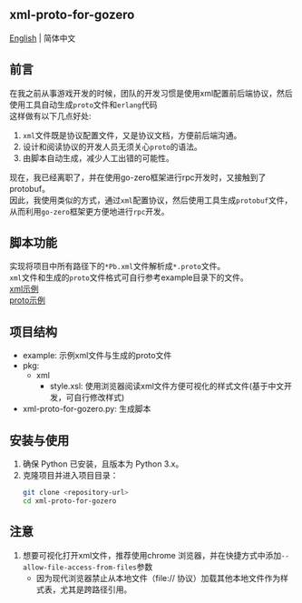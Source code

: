 
## xml-proto-for-gozero
[English](README-en.md) | 简体中文

## 前言
在我之前从事游戏开发的时候，团队的开发习惯是使用xml配置前后端协议，然后使用工具自动生成`proto`文件和`erlang`代码  
这样做有以下几点好处:
1. `xml`文件既是协议配置文件，又是协议文档，方便前后端沟通。
2. 设计和阅读协议的开发人员无须关心`proto`的语法。
3. 由脚本自动生成，减少人工出错的可能性。

现在，我已经离职了，并在使用go-zero框架进行rpc开发时，又接触到了protobuf。  
因此，我使用类似的方式，通过`xml`配置协议，然后使用工具生成`protobuf`文件，从而利用`go-zero`框架更方便地进行`rpc`开发。

## 脚本功能
实现将项目中所有路径下的`*Pb.xml`文件解析成`*.proto`文件。  
`xml`文件和生成的`proto`文件格式可自行参考example目录下的文件。  
[xml示例](example/recommendPb.xml)  
[proto示例](example/recommend.proto)

## 项目结构
- example: 示例xml文件与生成的proto文件
- pkg:
  - xml
    - style.xsl: 使用浏览器阅读xml文件方便可视化的样式文件(基于中文开发，可自行修改样式)
- xml-proto-for-gozero.py: 生成脚本

## 安装与使用
1. 确保 Python 已安装，且版本为 Python 3.x。
2. 克隆项目并进入项目目录：
   ```bash
   git clone <repository-url>
   cd xml-proto-for-gozero
   ```

## 注意
1. 想要可视化打开xml文件，推荐使用chrome 浏览器，并在快捷方式中添加`--allow-file-access-from-files`参数
   - 因为现代浏览器禁止从本地文件（file:// 协议）加载其他本地文件作为样式表，尤其是跨路径引用。

